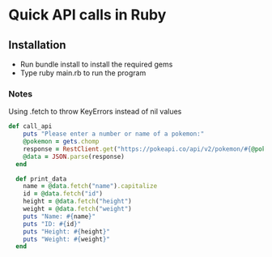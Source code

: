 # Quick API calls in Ruby

## Installation
- Run bundle install to install the required gems
- Type ruby main.rb to run the program

### Notes
Using .fetch to throw KeyErrors instead of nil values

```ruby
def call_api
    puts "Please enter a number or name of a pokemon:"
    @pokemon = gets.chomp
    response = RestClient.get("https://pokeapi.co/api/v2/pokemon/#{@pokemon}")
    @data = JSON.parse(response)
  end

  def print_data
    name = @data.fetch("name").capitalize
    id = @data.fetch("id")
    height = @data.fetch("height")
    weight = @data.fetch("weight")
    puts "Name: #{name}"
    puts "ID: #{id}"
    puts "Height: #{height}"
    puts "Weight: #{weight}"
  end
```

